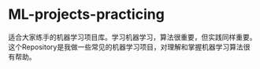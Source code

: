 # ML-projects-practicing
适合大家练手的机器学习项目库。学习机器学习，算法很重要，但实践同样重要。
这个Repository是我做一些常见的机器学习项目，对理解和掌握机器学习算法很有帮助。


